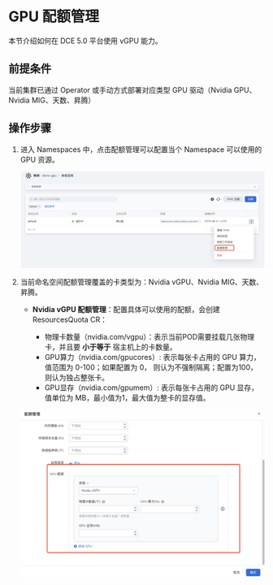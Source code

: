 # GPU 配额管理

本节介绍如何在 DCE 5.0 平台使用 vGPU 能力。

## 前提条件

当前集群已通过 Operator 或手动方式部署对应类型 GPU 驱动（Nvidia GPU、Nvidia MIG、天数、昇腾）

## 操作步骤

1. 进入 Namespaces 中，点击配额管理可以配置当个 Namespace 可以使用的 GPU 资源。

    ![Alt text](./images/cluster-ns.png)

2. 当前命名空间配额管理覆盖的卡类型为：Nvidia vGPU、Nvidia MIG、天数、昇腾。

    - **Nvidia vGPU 配额管理**：配置具体可以使用的配额，会创建 ResourcesQuota CR：

        - 物理卡数量（nvidia.com/vgpu）：表示当前POD需要挂载几张物理卡，并且要 **小于等于** 宿主机上的卡数量。
        - GPU算力（nvidia.com/gpucores）: 表示每张卡占用的 GPU 算力，值范围为 0-100；如果配置为 0， 则认为不强制隔离；配置为100，则认为独占整张卡。
        - GPU显存（nvidia.com/gpumem）: 表示每张卡占用的 GPU 显存，值单位为 MB，最小值为1，最大值为整卡的显存值。

    ![Alt text](./images/vgpu-quota.png)
